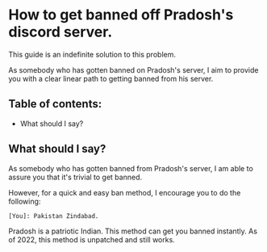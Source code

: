 

# How to get banned off Pradosh's discord server.

This guide is an indefinite solution to this problem.

As somebody who has gotten banned on Pradosh's server, I aim to provide you with a clear linear path to getting banned from his server.


**Table of contents:**
-
- What should I say?


 What should I say?
----


As somebody who has gotten banned from Pradosh's server, I am able to assure you that it's trivial to get banned.

However, for a quick and easy ban method, I encourage you to do the following:

```
[You]: Pakistan Zindabad.
```

Pradosh is a patriotic Indian.  This method can get you banned instantly. 
As of 2022, this method is unpatched and still works.

